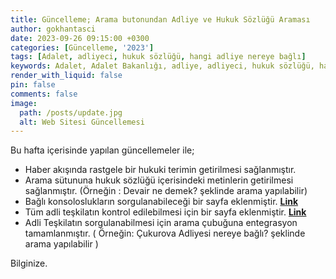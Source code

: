 ```yaml
---
title: Güncelleme; Arama butonundan Adliye ve Hukuk Sözlüğü Araması
author: gokhantasci
date: 2023-09-26 09:15:00 +0300
categories: [Güncelleme, '2023']
tags: [Adalet, adliyeci, hukuk sözlüğü, hangi adliye nereye bağlı]
keywords: Adalet, Adalet Bakanlığı, adliye, adliyeci, hukuk sözlüğü, hangi adliye nereye bağlı, adliye var mı, kapatılan adliyeler, birleştirilen adliyeler
render_with_liquid: false
pin: false
comments: false
image:
  path: /posts/update.jpg
  alt: Web Sitesi Güncellemesi
---
```


Bu hafta içerisinde yapılan güncellemeler ile;
- Haber akışında rastgele bir hukuki terimin getirilmesi sağlanmıştır.
- Arama sütununa hukuk sözlüğü içerisindeki metinlerin getirilmesi sağlanmıştır. (Örneğin : Devair ne demek? şeklinde arama yapılabilir)
- Bağlı konsoloslukların sorgulanabileceği bir sayfa eklenmiştir. [**Link**](https://adliyeci.com.tr/konsolosluklar/)
- Tüm adli teşkilatın kontrol edilebilmesi için bir sayfa eklenmiştir. [**Link**](https://adliyeci.com.tr/teskilat/)
- Adli Teşkilatın sorgulanabilmesi için arama çubuğuna entegrasyon tamamlanmıştır. ( Örneğin: Çukurova Adliyesi nereye bağlı? şeklinde arama yapılabilir )

Bilginize.